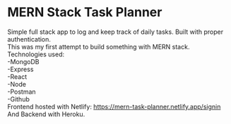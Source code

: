 <h1>MERN Stack Task Planner</h1>

Simple full stack app to log and keep track of daily tasks. Built with proper authentication.<br>
This was my first attempt to build something with MERN stack. <br>
Technologies used:<br>
-MongoDB<br>
-Express<br>
-React<br>
-Node<br>
-Postman<br>
-Github<br>
Frontend hosted with Netlify: https://mern-task-planner.netlify.app/signin<br>
And Backend with Heroku.
